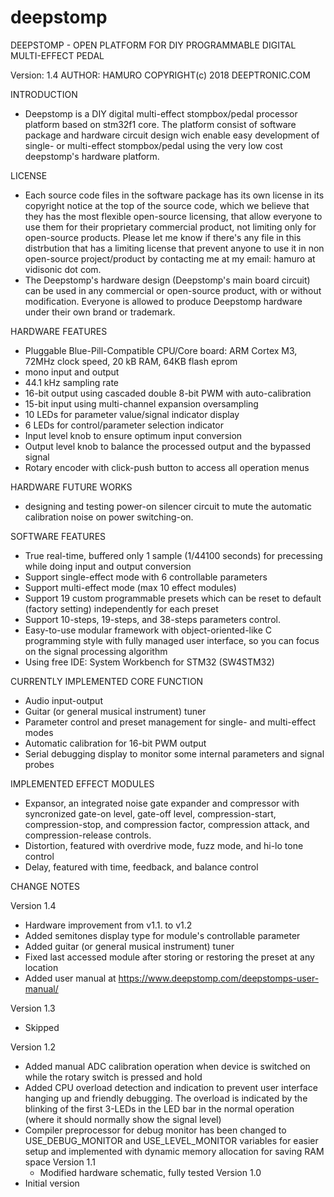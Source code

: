# deepstomp

DEEPSTOMP - OPEN PLATFORM FOR DIY PROGRAMMABLE DIGITAL MULTI-EFFECT PEDAL

Version: 1.4
AUTHOR: HAMURO
COPYRIGHT(c) 2018 DEEPTRONIC.COM

INTRODUCTION
- Deepstomp is a DIY digital multi-effect stompbox/pedal processor platform
based on stm32f1 core. The platform consist of software package and hardware 
circuit design wich enable easy development of single- or multi-effect 
stompbox/pedal using the very low cost deepstomp's hardware platform.

LICENSE
- Each source code files in the software package has its own license 
	in its copyright notice at the top of the source code, which we believe 
	that they has the most flexible open-source licensing, that allow everyone
	to use them for their proprietary commercial product, 
	not limiting only for open-source products. Please let me know 
	if there's any file in this distrbution that has a limiting license 
	that prevent anyone to use it in non open-source project/product 
	by contacting me at my email: hamuro at vidisonic dot com.
- The Deepstomp's hardware design (Deepstomp's main board circuit) can be used
	in any commercial or open-source product, with or without modification.
	Everyone is allowed to produce Deepstomp hardware under their own brand
	or trademark.

HARDWARE FEATURES
- Pluggable Blue-Pill-Compatible CPU/Core board: ARM Cortex M3,
72MHz clock speed, 20 kB RAM, 64KB flash eprom
- mono input and output
- 44.1 kHz sampling rate
- 16-bit output using cascaded double 8-bit PWM with auto-calibration 
- 15-bit input using multi-channel expansion oversampling
- 10 LEDs for parameter value/signal indicator display
- 6 LEDs for control/parameter selection indicator
- Input level knob to ensure optimum input conversion
- Output level knob to balance the processed output and the bypassed signal
- Rotary encoder with click-push button to access all operation menus

HARDWARE FUTURE WORKS
- designing and testing power-on silencer circuit to mute the 
	automatic calibration noise on power switching-on.

SOFTWARE FEATURES
- True real-time, buffered only 1 sample (1/44100 seconds) for precessing
	while doing input and output conversion
- Support single-effect mode with 6 controllable parameters
- Support multi-effect mode (max 10 effect modules)
- Support 19 custom programmable presets which can be reset to default 
	(factory setting) independently for each preset
- Support 10-steps, 19-steps, and 38-steps parameters control.
- Easy-to-use modular framework with object-oriented-like C programming style
	with fully managed user interface, so you can focus on the signal processing algorithm
- Using free IDE: System Workbench for STM32 (SW4STM32)

CURRENTLY IMPLEMENTED CORE FUNCTION
- Audio input-output
- Guitar (or general musical instrument) tuner
- Parameter control and preset management for single- and multi-effect modes
- Automatic calibration for 16-bit PWM output
- Serial debugging display to monitor some internal parameters and signal probes

IMPLEMENTED EFFECT MODULES
- Expansor, an integrated noise gate expander and compressor 
	with syncronized gate-on level, gate-off level, compression-start,
	compression-stop, and compression factor, compression attack,
	and compression-release controls.
- Distortion, featured with overdrive mode, fuzz mode, and hi-lo tone control
- Delay, featured with time, feedback, and balance control

CHANGE NOTES

Version 1.4
- Hardware improvement from v1.1. to v1.2
- Added semitones display type for module's controllable parameter
- Added guitar (or general musical instrument) tuner
- Fixed last accessed module after storing or restoring the preset at any location
- Added user manual at https://www.deepstomp.com/deepstomps-user-manual/

Version 1.3
- Skipped

Version 1.2
- Added manual ADC calibration operation when device is switched on while the rotary switch is pressed and hold
- Added CPU overload detection and indication to prevent user interface hanging up and friendly debugging.
	The overload is	indicated by the blinking of the first 3-LEDs in the LED bar in the 
	normal operation (where it should normally show the signal level)
- Compiler preprocessor for debug monitor has been changed to 
	USE_DEBUG_MONITOR and USE_LEVEL_MONITOR variables for easier setup and 
	implemented with dynamic memory allocation for saving RAM space
Version 1.1
  - Modified hardware schematic, fully tested
Version 1.0
- Initial version

